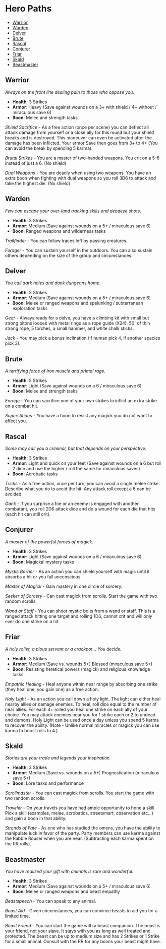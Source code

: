 # Hero Paths

- [Warrior](#warrior)
- [Warden](#warden)
- [Delver](#delver)
- [Brute](#brute)
- [Rascal](#rascal)
- [Conjurer](#conjurer)
- [Friar](#friar)
- [Skald](#skald)
- [Beastmaster](#beastmaster)

## Warrior

*Always on the front line dealing pain to those who oppose you.*

- **Health**: 3 Strikes
- **Armor**: Heavy (Save against wounds on a 3+ with shield / 4+ without / miraculous save 6)
- **Boon**: Melee and strength tasks

*Shield Sacrifice* - As a free action (once per scene) you can deflect all attack damage from yourself or a close ally for this round but your shield breaks and is destroyed. This maneuver can even be activated after the damage has been inflicted. Your armor Save then goes from 3+ to 4+ (You can avoid the break by spending 5 karma).

*Brutal Strikes* - You are a master of two-handed weapons. You crit on a 5-6 instead of just a 6. (No shield)

*Dual Weapons* - You are deadly when using two weapons. You have an extra boon when fighting with dual weapons so you roll 3D6 to attack and take the highest die. (No shield)

## Warden

*Few can escape your over-land tracking skills and deadeye shots.*

- **Health**: 3 Strikes
- **Armor**: Medium (Save against wounds on a 5+ / miraculous save 6)
- **Boon**: Ranged weapons and wilderness tasks

*Trailfinder* - You can follow traces left by passing creatures.

*Forager* - You can sustain yourself in the outdoors. You can also sustain others depending on the size of the group and circumstances.

## Delver

*You call dark holes and dank dungeons home.*

- **Health**: 3 Strikes
- **Armor**: Medium (Save against wounds on a 5+ / miraculous save 6)
- **Boon**: Melee or ranged weapons and spelunking / subterranean exploration tasks

*Gear* - Always ready for a delve, you have a climbing kit with small but strong pitons looped with metal rings as a rope guide (X24), 50' of thin strong rope, 5 torches, a small hammer, and white chalk sticks.

*Jack* - You may pick a bonus inclination (If human pick 4, if another species pick 3).

## Brute

*A terrifying force of iron muscle and primal rage.*

- **Health**: 5 Strikes
- **Armor**: Light (Save against wounds on a 6 / miraculous save 6)
- **Boon**: Melee and strength tasks

*Enrage* - You can sacrifice one of your own strikes to inflict an extra strike on a combat hit.

*Superstitious* - You have a boon to resist any magick you do not want to affect you.

## Rascal

*Some may call you a criminal, but that depends on your perspective.*

- **Health**: 3 Strikes
- **Armor**: Light and quick on your feet (Save against wounds on a 6 but roll 2 dice and use the higher / roll the same for miraculous saves)
- **Boon**: Acrobatic tasks

*Tricks* - As a free action, once per turn, you can avoid a single melee strike. Describe what you do to avoid the hit. Any attack roll except a 6 can be avoided.

*Gank* - If you surprise a foe or an enemy is engaged with another combatant, you roll 2D6 attack dice and do a wound for each die that hits (each hit can still crit).

## Conjurer

*A master of the powerful forces of magick.*

- **Health**: 3 Strikes
- **Armor**: Light (Save against wounds on a 6 / miraculous save 6)
- **Boon**: Magickal mystery tasks

*Mystic Barrier* - As an action you can shield yourself with magic until it absorbs a hit or you fall unconscious.

*Master of Magick* - Gain mastery in one circle of sorcery.

*Seeker of Sorcery* - Can cast magick from scrolls. Start the game with two random scrolls.

*Wand or Staff* - You can shoot mystic bolts from a wand or staff. This is a ranged attack hitting one target and rolling 1D6; cannot crit and will only ever do one strike on a hit.

## Friar

*A holy roller, a pious servant or a crackpot... You decide.*

- **Health**: 3 Strikes
- **Armor**: Medium (Save vs. wounds 5+) Blessed (miraculous save 5+)
- **Boon**: Resisting heretical powers (magick) and religious knowledge tasks

*Empathic Healing* - Heal anyone within near range by absorbing one strike (they heal one, you gain one) as a free action.

*Holy Light* - As an action you call down a holy light. The light can either heal nearby allies or damage enemies. To heal, roll dice equal to the number of near allies. For each 4+ rolled you heal one strike on each ally of your choice. You may attack enemies near you for 1 strike each or 2 to undead and demons. Holy Light can be used once a day unless you spend 5 karma to recover the ability. (Note - Unlike normal miracles or magick you can use karma to boost rolls to 4.)

## Skald

*Stories are your trade and legends your inspiration.*

- **Health**: 3 Strikes
- **Armor**: Medium (Save vs. wounds on a 5+) Prognostication (miraculous save 5+)
- **Boon**: Lore tasks and performance

*Scrollmaster* - You can cast magick from scrolls. You start the game with two random scrolls.

*Traveler* - On your travels you have had ample opportunity to hone a skill. Pick a skill (examples, melee, acrobatics, streetsmart, observation etc...) and gain a boon in that ability.

*Strands of Fate* - As one who has studied the omens, you have the ability to manipulate luck in favor of the party. Party members can use karma against the Rabble Rouser when you are near. (Subtracting each karma spent on the RR rolls).

## Beastmaster

*You have realized your gift with animals is rare and wonderful.*

- **Health**: 3 Strikes
- **Armor**: Medium (Save against wounds on a 5+ / miraculous save 6)
- **Boon**: Melee or ranged weapons and beast empathy

*Beastspeech* - You can speak to any animal.

*Beast Aid* - Given circumstances, you can convince beasts to aid you for a limited time.

*Beast Friend* - You can start the game with a beast companion. The beast is your friend, not your slave. It stays with you as long as well treated and protected. The beast can be up to medium size and has 2 Strikes or 1 Strike for a small animal. Consult with the RR for any boons your beast might have.